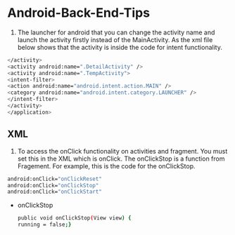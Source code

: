 # Android-Back-End-Tips

1. The launcher for android that you can change the activity name and launch the activity firstly instead of the MainActivity. As the xml file below shows that the activity is inside the code for intent functionality.
``` bash
</activity>
<activity android:name=".DetailActivity" />
<activity android:name=".TempActivity">
<intent-filter>
<action android:name="android.intent.action.MAIN" />
<category android:name="android.intent.category.LAUNCHER" />
</intent-filter>
</activity>
</application>
```
## XML
1. To access the onClick functionality on activities and fragment. You must set this in the XML which is onClick. The onClickStop is a function from Fragement. For example, this is the code for the onClickStop.
``` bash
android:onClick="onClickReset"
android:onClick="onClickStop"
android:onClick="onClickStart"
```
 - onClickStop
   ``` bash
   public void onClickStop(View view) {
   running = false;}
   ```
   
